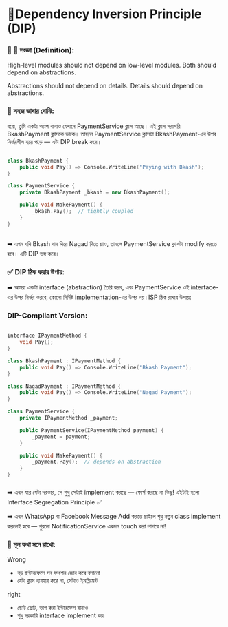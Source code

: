# 📘Dependency Inversion Principle (DIP)

### 📌 📌 সংজ্ঞা (Definition):

High-level modules should not depend on low-level modules. Both should depend on abstractions.

Abstractions should not depend on details. Details should depend on abstractions.

### 🎯 সহজ ভাষায় বোঝি:

ধরো, তুমি একটা অ্যাপ বানাও যেখানে PaymentService ক্লাস আছে।
এই ক্লাস সরাসরি BkashPayment ক্লাসকে ডাকে। তাহলে PaymentService ক্লাসটা BkashPayment-এর উপর নির্ভরশীল হয়ে পড়ে — এটা DIP break করে।

```cpp

class BkashPayment {
    public void Pay() => Console.WriteLine("Paying with Bkash");
}

class PaymentService {
    private BkashPayment _bkash = new BkashPayment();

    public void MakePayment() {
        _bkash.Pay();  // tightly coupled
    }
}



```

➡️ এখন যদি Bkash বাদ দিয়ে Nagad দিতে চাও, তাহলে PaymentService ক্লাসটা modify করতে হবে। এটি DIP ভঙ্গ করে।

### ✅ DIP ঠিক করার উপায়:

➡️ আমরা একটা interface (abstraction) তৈরি করব, এবং PaymentService ওই interface-এর উপর নির্ভর করবে, কোনো নির্দিষ্ট implementation-এর উপর নয়।ISP ঠিক রাখার উপায়:

### DIP-Compliant Version:

```cpp

interface IPaymentMethod {
    void Pay();
}

class BkashPayment : IPaymentMethod {
    public void Pay() => Console.WriteLine("Bkash Payment");
}

class NagadPayment : IPaymentMethod {
    public void Pay() => Console.WriteLine("Nagad Payment");
}

class PaymentService {
    private IPaymentMethod _payment;

    public PaymentService(IPaymentMethod payment) {
        _payment = payment;
    }

    public void MakePayment() {
        _payment.Pay();  // depends on abstraction
    }
}


```

###

➡️ এখন যার যেটা দরকার, সে শুধু সেটাই implement করছে — ফোর্স করছে না কিছু!
এইটাই হলো Interface Segregation Principle ✅

➡️ এখন WhatsApp বা Facebook Message Add করতে চাইলে শুধু নতুন class implement করলেই হবে — পুরনো NotificationService একদম touch করা লাগবে না!

### 🧠 মূল কথা মনে রাখো:

Wrong

- বড় ইন্টারফেসে সব ফাংশন জোর করে বসানো
- যেটা ক্লাস ব্যবহার করে না, সেটাও ইমপ্লিমেন্ট

right

- ছোট ছোট, ভাগ করা ইন্টারফেস বানাও
- শুধু দরকারি interface implement কর
